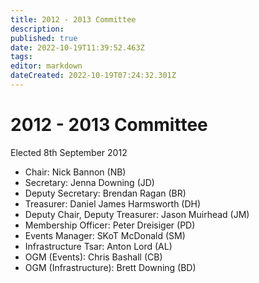 ```yaml
---
title: 2012 - 2013 Committee
description: 
published: true
date: 2022-10-19T11:39:52.463Z
tags: 
editor: markdown
dateCreated: 2022-10-19T07:24:32.301Z
---
```


# 2012 - 2013 Committee

Elected 8th September 2012

-    Chair: Nick Bannon (NB)
-    Secretary: Jenna Downing (JD)
-    Deputy Secretary: Brendan Ragan (BR)
-    Treasurer: Daniel James Harmsworth (DH)
-    Deputy Chair, Deputy Treasurer: Jason Muirhead (JM)
-    Membership Officer: Peter Dreisiger (PD)
-    Events Manager: SKoT McDonald (SM)
-    Infrastructure Tsar: Anton Lord (AL)
-    OGM (Events): Chris Bashall (CB)
-    OGM (Infrastructure): Brett Downing (BD)
